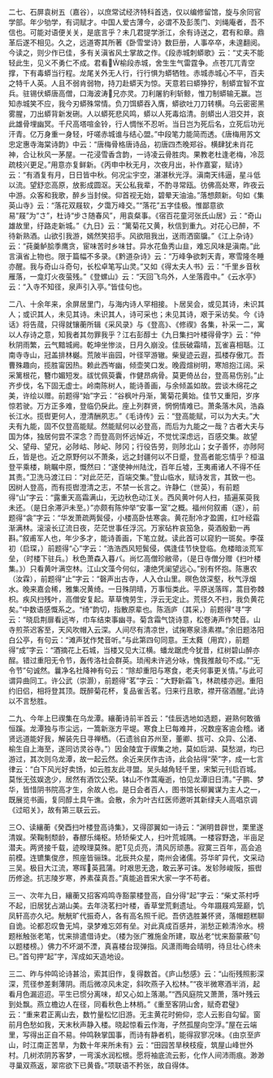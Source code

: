 <!-- { "loadSidebar": true } -->
二七、石屏袁树五（嘉谷），以庶常试经济特科首选，仅以编修留馆，旋与余同官学部。年少劬学，有词赋才。中国人爱古薄今，必谓不及彭羡门、刘绳庵者，吾不信也。可能对语便关关，是底言乎？未几君提学浙江，余有诗送之，君有和章。鼎革后遂不相见。久之，远道寄其所著《卧雪堂诗》数巨册，人事卒卒，未遑翻阅。今读之，则少作已佳，多有关滇省风土掌故之作。《段赤城刺蟒歌》云：“丈夫不能轻此生，见义不勇仁不成。君看榆段赤城，舍生生气雷霆争。点苍兀兀青空撑，下有毒蟒当行程。龙尾关外无人行，行行惧为蟒牺牲。赤城赤城心不平，百夫之特千人英。人且不弱肯弱物，持刀赴蟒天为惊。天意若曰蟒狰狞，制蟒宜智不宜兵。驻锡伏蟒唐高僧，口海波涛兄亦灵。刀利屠豹利斩鲸，惟刀制蟒输无赢。岂知赤城笑不应，我今刃蟒殊常情。负刀饵蟒吞入膺，蟒欲吐刀刀转横。乌云密密黑雾腥，刀出蟒背新发硎。人以蟒死悲风鸣，蟒以人死毒焰清。剖蟒出人泪交并，哀此雄骨埋幽冥。千尺高塔喧金铃，行人惆怅不忍听。当日岂为死后名，立死后功光汗青。亿万身重一身轻，吁嗟赤城谁与结心盟。”中段笔力能简而透。《唐梅用苏文忠定惠寺海棠诗韵》中云：“唐梅骨格唐诗品，初唐四杰晚郑谷。横肆犹未肖花神，合让秋风一茅屋。一花浸雪香含韵，一诗凌云骨胜肉。果教老杜逢老梅，冷蕊疏枝兴更足。”用意亦复鲜新。《丙申中秋无月，次夜月出，补作嘉宴，赋诗》云：“有酒复有月，日日皆中秋。何况尘宇空，湛湛秋光浮。滇南天纬逼，星斗低以流。望舒恋高原，放影成圆沤。天公私我辈，不酌寻常瓯。彷佛高处寒，昨夜云中游。众客和我歌，醉乡当封侯。仰首视无始，碧晕天油油。”落想颇新。句如《集英山寺》云：“落花双屐软，夕霭万峰交。”“落花”五字佳极。惟鄙意欲易“屐”为“さ”，杜诗“步さ随春风”，用袁粲事。《宿百花童河张氏山居》云：“奇山雄故里，纡路走新城。”《九日》云：“篱菊花又黄，秋信到重九。对花心已醉，不待新熟酒。山欲引我游，嫣然笑招手。风欲阻我出，送雨洒窗牖。”《江上杂诗》云：“莼羹鲈脍季鹰贪，宦味苦时乡味甘。异水花鱼秀山韭，难忘风味是滇南。”此言滇省上物也。限于篇幅不多录。《黔道杂诗》云：“万峰争欲刺天青，寒雪隆冬睡亦醒。我与奇山斗奇句，长松卓笔写山灵。”又如《得太夫人书》云：“千里乡音秋雁落，一龛灯火夜萤残。”《登螺山》云：“天回飞鸟外，人坐落霞中。”《云水亭》云：“入寺不知径，泉声引入亭。”皆佳句也。

二八、十余年来，余屏居里门，与海内诗人罕相接。卜居吴会，或见其诗，未识其人；或识其人，未见其诗。未识其人，诗可采也；未见其诗，艰于采访矣。今《诗话》将告蒇，只得就镶蘅所辑《采风录》与《登高》、《修禊》各集，补采一二，寓以人存诗之意，知我者其勿罪我乎？江右彭醇士《九日集扫叶楼得骨字》云：“仲秋阴雨繁，云气黯城阙。乾坤坐惨淡，日月久崩没。佳辰破霜晴，瓦雀喜相聒。江南寺寺山，冠盖排林樾。荒陂半亩园，叶径罕游辙。柴叟迹云遐，孤楼存傲兀。吾曹殊趣向，揽胜甯因热。赖此西岑幽，倾壶笑口发。晚霞煊树明，寒旭抱江阔。采采篱根花，簪巾媚短发。祓忧佩萸囊，作健昂病骨。莫更倚丛台，登高易伤别。”止齐步伐，名下固无虚士。岭南陈树人，能诗善画，与余倾盖如故。尝谈木绵花之美，许绘以赠。前题得“始”字云：“谷枫叶丹渐，篱菊花黄始。佳节又重阳，岁序惊若驶。万方正多难，登临仍戾此。座上列群贤，惘惘情难已。萧条落木风，浩淼长江水。揽辔更何人，澄清酬夙志。”《毛诗传》云：“登高能赋，可以为大夫。”大夫有九能，固不仅登高能赋。然能赋何以必登高，而后为九能之一哉？古者大夫与国为体，独居何尝不深念？而登高则怀远悼近，不觉忧深虑远，百感交集。故望父、望母、望兄，必陟岵、陟屺、陟冈；行役告劳，则陟北山；女子善怀，亦陟阿丘，皆是也。近之原野何以不萧条，远之封疆何以不日蹙，登高者能忘情乎？桓温登平乘楼，眺瞩中原，慨然曰：“遂使神州陆沈，百年丘墟，王夷甫诸人不得不任其责。”卫洗马渡江曰：“对此茫茫，百端交集。”登山临水，赋诗发言，其致一也。因树人登高，而有揽辔澄清之志，不禁一长言之。许静仁（世英），有前题得“山”字云：“露重天高霜满山，无边秋色动江关。西风黄叶何人扫，插遍茱萸我未还。（是日余滞沪未至。）”亦颇有陈仲举“安事一室”之概。福州何叙甫（遂），前题得“衾”字云：“华发萧疏两鬓侵，小楼高卧怯寒衾。黄花耐冷才盈圃，红叶经霜渐满林。滚滚长辽流日夜，茫茫世事任浮沉。万家砧杵哀笳急，萸酒殷勤一再斟。”叙甫军人也，年少多才，能诗善画，下笔立就。读此首可以窥豹一斑矣。李葆初（启琛，）前题得“心”字云：“浩浩西风短鬓侵，偶逢佳节快登临。危楼暗淡荒军垒，（时楼下驻兵。）秋色萧森入暮パ。尚忆高僧珍敝帚，（是日寺僧分赠《扫叶楼集。》）只看黄叶满空林。江山文藻今何似，凄绝凭阑望远心。”别有怀抱。陈惠农（汝霖），前题得“止”字云：“磬声出古寺，人入仓山里。暝色敛深壑，秋气浮烟水。晚来嘉会稀，雅集况黄绮。一日殊阴晴，万事恒类此。平原送落晖，蒿目弥棘枳。疾风扫残叶，高僧安复起。草草愧劳生，浮云无定止。荒径久不扫，我负黄花矣。”中数语感慨系之。“绮”韵切，指散原辈也。陈涵庐（其采，）前题得“寻”字云：“晓启荆扉看远岑，巾车结束事幽寻。菊含霜气饶诗意，松卷涛声作梵音。山寺煎茶迟客至，天风吹帽入云深。人间尽有清凉世，试掬寒泉涤素襟。”余旧题洛阳白公亭，有句云：“滩声犹作梵音听。”与此第四句同意。王太蕤（用宾），前题得“成”字云：“酒摘花上石城，当楼又见大江横。蟠龙踞虎今犹昔，红树碧山醉亦酲。错过重阳无令节，轰传洛社会群英。琐闱未许逃分咏，愧我推敲句不成。”“无令节”句诚然。曩净名社降神有句云：“除却重阳与寒食，老夫何事更关情。”与此可谓异曲同工。许公武（崇灏），前题得“茗”字云：“大野新霜飞，林疏楼亦迥。重阳约旧侣，相将登其顶。既醉菊花杯，复品雀舌茗。归来行且歌，襟开宿酒醒。”此诗以不言愁胜。

二九、今年上巳禊集在乌龙潭。纕蘅诗前半首云：“佳辰选地如选题，避熟何敢循恒蹊。龙潭独与市尘远，一篙新涨方平堤。寒食上巳每难并，况数座客逾会稽。诸贤远道能好我，解装先日寻禅栖。（石遗翁自苏州至，董卿、拔可、众异、公渚、榆生自上海至，遂同访灵谷寺。”）因金陵宜于禊集之地，莫如后湖、莫愁湖，均已游过，其次则乌龙潭，故一起云然。余近来厌作古诗，此会拈得“荣”字，成一七言律云：“白下风光好卖饧，如云胜友此寻盟。吴头越角轻千里，宋椠元刊启百城。莫怅无弦娱逸少，居然有酒饮公荣。钵山不作蒿庵逝，怕见龙潭旧日清。”子鹏、梦华，皆惜阴书院高才生，余故人也。是日会者百人，图书馆长柳翼谋为主人之一，既展览书画，复同醇土具午谯。会散，余为叶古红医师邀听其新绿夫人高唱京调《过昭关》，故有第三联云云。

三○、读纕蘅《癸酉扫叶楼登高诗集》，又得邵翼如一诗云：“渊明昔辟世，栗里遂清娱。荣鞠制颓龄，春醪乐绳枢。矫矫柴丈人，扫叶荒城隅。一楼容野逸，半亩足潜夫。两贤接千载，迹暌理莫殊。肥Т见贞亮，清风厉顽愚。寂寞三百年，高会追前模。连镳集俊彦，照座皆骊珠。北辰共众星，南州会诸儒。芬华旷异代，文采动三吴。极目大江流，寒晖英菰蒲。时艰思无逸，敢云茅可诛。发轸陟峻阪，振辔历修途。抗志陵岁寒，养素葆真吾。”真能追晋宋大家一字不苟者。

三一、次年九日，纕蘅又招客鸡鸣寺豁蒙楼登高，自分得“起”字云：“柴丈茶村呼不起，旧居犹占湖山美。去年浇茗扫叶楼，香草堂荒剩遗址。今年蹑屐鸡笼巅，饥凤轩高亦久圮。觥觥旷代振奇人，各有高名照千祀。吾侪选胜兼怀贤，落帽题糕聊自诡。论都忍叹鲁无鸠，录梦难忘郊有垒。对此真成百感并，湔愁正赖清泠水。榜题枨触张老笔，忧来排遣借诗史。（楼为张广雅施金所建，取丛老“忧来豁蒙蔽”句以题楼榜。）佛力不坏湖不湮，真喜楼台现弹指。风潇雨晦会晴明，待旦壮心终未已。”首句押“起”字，浑成如天造地设。

三二、昨与仲鸣论诗甚洽，索其旧作，复得数首。《庐山愁感》云：“山衔残照影深深，荒径参差剩薄阴。雨后微凉风未定，斜吹燕子入松林。”“夜半微寒酒半消，起看月色漏迢迢。平生已惯分离味，却又心如上落潮。”“西风庭院又萧萧，落叶残云到处飘。燕立檐边人在径，同看秋色上林梢。”《重至客阴山舍，赋奇君璧》云：“重来君正离山去，数竹量松忆旧游。无主黄花时俯仰，恋人云影自勾留。窗前月色愁如我，天末秋声静入楼。晓起惊看云作海，孑然孤屋向空浮。”屋在云端里，写得出正自不易。仲鸣鞅掌国事，而诗有静者机，能得寂寥况味。《由京至庐山，时江南正苦旱，为数十年来所未有》云：“田园苦旱秧枝瘦，筑屋山峰世外村。几树浓阴苏客梦，一弯溪水润松根。愿将袖底流云影，化作人间沛雨痕。渺渺寻巢双燕返，翠帘欲下已黄昏。”项联语不矜张，故自得体。

